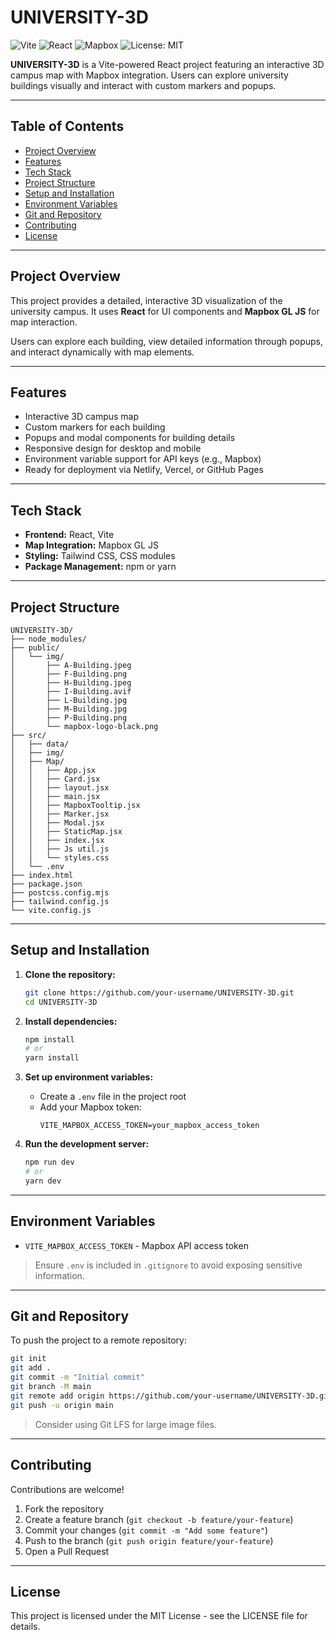 # UNIVERSITY-3D

![Vite](https://img.shields.io/badge/Vite-FF2D20?style=flat&logo=vite&logoColor=white)
![React](https://img.shields.io/badge/React-61DAFB?style=flat&logo=react&logoColor=white)
![Mapbox](https://img.shields.io/badge/Mapbox-000000?style=flat&logo=mapbox&logoColor=white)
![License: MIT](https://img.shields.io/badge/License-MIT-yellow.svg)

**UNIVERSITY-3D** is a Vite-powered React project featuring an interactive 3D campus map with Mapbox integration. Users can explore university buildings visually and interact with custom markers and popups.

---

## Table of Contents

- [Project Overview](#project-overview)
- [Features](#features)
- [Tech Stack](#tech-stack)
- [Project Structure](#project-structure)
- [Setup and Installation](#setup-and-installation)
- [Environment Variables](#environment-variables)
- [Git and Repository](#git-and-repository)
- [Contributing](#contributing)
- [License](#license)

---

## Project Overview

This project provides a detailed, interactive 3D visualization of the university campus. It uses **React** for UI components and **Mapbox GL JS** for map interaction.

Users can explore each building, view detailed information through popups, and interact dynamically with map elements.

---

## Features

- Interactive 3D campus map
- Custom markers for each building
- Popups and modal components for building details
- Responsive design for desktop and mobile
- Environment variable support for API keys (e.g., Mapbox)
- Ready for deployment via Netlify, Vercel, or GitHub Pages

---

## Tech Stack

- **Frontend:** React, Vite
- **Map Integration:** Mapbox GL JS
- **Styling:** Tailwind CSS, CSS modules
- **Package Management:** npm or yarn

---

## Project Structure

```
UNIVERSITY-3D/
├── node_modules/
├── public/
│   └── img/
│       ├── A-Building.jpeg
│       ├── F-Building.png
│       ├── H-Building.jpeg
│       ├── I-Building.avif
│       ├── L-Building.jpg
│       ├── M-Building.jpg
│       ├── P-Building.png
│       └── mapbox-logo-black.png
├── src/
│   ├── data/
│   ├── img/
│   ├── Map/
│   │   ├── App.jsx
│   │   ├── Card.jsx
│   │   ├── layout.jsx
│   │   ├── main.jsx
│   │   ├── MapboxTooltip.jsx
│   │   ├── Marker.jsx
│   │   ├── Modal.jsx
│   │   ├── StaticMap.jsx
│   │   ├── index.jsx
│   │   ├── Js util.js
│   │   └── styles.css
│   └── .env
├── index.html
├── package.json
├── postcss.config.mjs
├── tailwind.config.js
└── vite.config.js
```

---

## Setup and Installation

1. **Clone the repository:**
   ```bash
   git clone https://github.com/your-username/UNIVERSITY-3D.git
   cd UNIVERSITY-3D
   ```

2. **Install dependencies:**
   ```bash
   npm install
   # or
   yarn install
   ```

3. **Set up environment variables:**
   - Create a `.env` file in the project root
   - Add your Mapbox token:
     ```
     VITE_MAPBOX_ACCESS_TOKEN=your_mapbox_access_token
     ```

4. **Run the development server:**
   ```bash
   npm run dev
   # or
   yarn dev
   ```

---

## Environment Variables

- `VITE_MAPBOX_ACCESS_TOKEN` - Mapbox API access token

> Ensure `.env` is included in `.gitignore` to avoid exposing sensitive information.

---

## Git and Repository

To push the project to a remote repository:

```bash
git init
git add .
git commit -m "Initial commit"
git branch -M main
git remote add origin https://github.com/your-username/UNIVERSITY-3D.git
git push -u origin main
```

> Consider using Git LFS for large image files.

---

## Contributing

Contributions are welcome!

1. Fork the repository
2. Create a feature branch (`git checkout -b feature/your-feature`)
3. Commit your changes (`git commit -m "Add some feature"`)
4. Push to the branch (`git push origin feature/your-feature`)
5. Open a Pull Request

---

## License

This project is licensed under the MIT License - see the LICENSE file for details.
